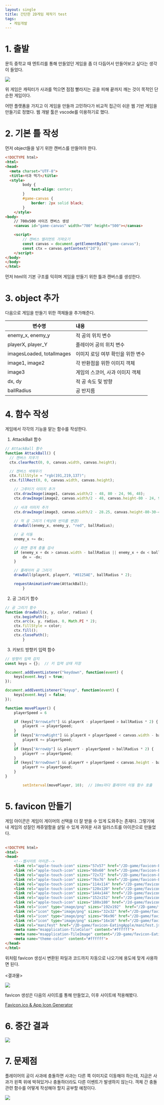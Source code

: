```yaml
---
layout: single
title: 간단한 2D게임 제작기 test
tags:
  - 게임개발
---
```


# 1. 출발

문득 중학교 때 엔트리를 통해 만들었던 게임을 좀 더 다듬어서 만들어보고 싶다는 생각이 들었다.  


![](entry_eating_apple.png)

  
위 게임은 캐릭터가 사과를 먹으면 점점 빨라지는 공을 피해 끝까지 깨는 것이 목적인 단순한 게임이다.  

어떤 플랫폼을 가지고 이 게임을 만들까 고민하다가 비교적 접근이 쉬운 웹 기반 게임을 만들기로 정했다. 웹 개발 툴은 vscode를 이용하기로 했다.

  
# 2. 기본 틀 작성  

먼저 object들을 넣기 위한 캔버스를 만들어야 한다.


```html
<!DOCTYPE html>
<html>
<head>
  <meta charset="UTF-8">
  <title>사과 먹기</title>
  <style>
        body {
            text-align: center;
        }
        #game-canvas {
            border: 2px solid black;
        }
    </style>
<body>
    // 700x500 사이즈 캔버스 생성
    <canvas id="game-canvas" width="700" height="500"></canvas>

    <script>
        // 캔버스 엘리먼트 가져오기
        const canvas = document.getElementById("game-canvas");
        const ctx = canvas.getContext("2d");
    </script>
</body>
</body>
</html>
```
  
먼저 html의 기본 구조를 익히며 게임을 만들기 위한 틀과 캔버스를 생성한다.
<br>
# 3. object 추가

다음으로 게임을 만들기 위한 객체들을 추가해준다.

| 변수명                    | 내용                              |
| ------------------------- |:--------------------------------- |
| enemy_x, enemy_y          | 적 공의 위치 변수                 |
| playerX, player_Y         | 플레이어 공의 위치 변수           |
| imagesLoaded, totalImages | 이미지 로딩 여부 확인을 위한 변수 |
| image1, image2            | 각 반환점을 위한 이미지 객체      |
| image3                    | 게임의 스코어, 사과 이미지 객체   |
| dx, dy                    | 적 공 속도 및 방향                |
| ballRadius                | 공 반지름                         |


# 4. 함수 작성

게임에서 각각의 기능을 맡는 함수를 작성한다.

1) AttackBall 함수
```javascript
// AttackBall 함수
function AttackBall() {
  // 캔버스 지우기
  ctx.clearRect(0, 0, canvas.width, canvas.height);

  // 캔버스 색채우기
  ctx.fillStyle = "rgb(191,219,137)";
  ctx.fillRect(0, 0, canvas.width, canvas.height);

    // 그루터기 이미지 추가
	ctx.drawImage(image1, canvas.width/2 - 48, 80 - 24, 96, 48);
	ctx.drawImage(image2, canvas.width/2 - 48, canvas.height-80 - 24, 96, 48);   
            
	// 사과 이미지 추가
	ctx.drawImage(image3, canvas.width/2 - 28.25, canvas.height-80-30-40, 56.5, 60);
            
	// 적 공 그리기 (색상와 반지름 변경)
	drawBall(enemy_x, enemy_y, "red", ballRadius);

	// 공 이동
	enemy_x += dx;

	// 화면 경계 충돌 검사
	if (enemy_x + dx > canvas.width - ballRadius || enemy_x + dx < ballRadius) {
		dx = -dx;
	}

	// 플레이어 공 그리기
	drawBall(playerX, playerY, "#8125AE", ballRadius * 2);

	requestAnimationFrame(AttackBall);
        }
```



2) 공 그리기 함수
```javascript
// 공 그리기 함수
function drawBall(x, y, color, radius) {
	ctx.beginPath();
	ctx.arc(x, y, radius, 0, Math.PI * 2);
	ctx.fillStyle = color;
	ctx.fill();
	ctx.closePath();
        }
```



3) 키보드 방향키 입력 함수
```javascript
// 방향키 입력 감지
const keys = {};  // 키 입력 상태 저장

document.addEventListener("keydown", function(event) {
	keys[event.key] = true;
});

document.addEventListener("keyup", function(event) {
	keys[event.key] = false;
});

function movePlayer() {
	playerSpeed = 6

	if (keys["ArrowLeft"] && playerX - playerSpeed > ballRadius * 2) {
		playerX -= playerSpeed;
	}
	if (keys["ArrowRight"] && playerX + playerSpeed < canvas.width - ballRadius * 2) {
		playerX += playerSpeed;
	}
	if (keys["ArrowUp"] && playerY - playerSpeed > ballRadius * 2) {
		playerY -= playerSpeed;
	}
	if (keys["ArrowDown"] && playerY + playerSpeed < canvas.height - ballRadius * 2) {
		playerY += playerSpeed;
	}
}

        setInterval(movePlayer, 10);  // 10ms마다 플레이어 이동 함수 호출
```


# 5. favicon 만들기
게임 아이콘은 게임이 게이머의 선택을 더 잘 받을 수 있게 도와주는 존재다. 그렇기에 내 게임의 성질인 캐쥬얼함을 살릴 수 있게 귀여운 사과 일러스트를 아이콘으로 만들었다.
<br>
<br>
```html
<!DOCTYPE html>
<html>
<head>
    <!--웹사이트 아이콘-->
    <link rel="apple-touch-icon" sizes="57x57" href="/2D-game/favicon-EatingApple/apple-icon-57x57.png">
    <link rel="apple-touch-icon" sizes="60x60" href="/2D-game/favicon-EatingApple/apple-icon-60x60.png">
    <link rel="apple-touch-icon" sizes="72x72" href="/2D-game/favicon-EatingApple/apple-icon-72x72.png">
    <link rel="apple-touch-icon" sizes="76x76" href="/2D-game/favicon-EatingApple/apple-icon-76x76.png">
    <link rel="apple-touch-icon" sizes="114x114" href="/2D-game/favicon-EatingApple/apple-icon-114x114.png">
    <link rel="apple-touch-icon" sizes="120x120" href="/2D-game/favicon-EatingApple/apple-icon-120x120.png">
    <link rel="apple-touch-icon" sizes="144x144" href="/2D-game/favicon-EatingApple/apple-icon-144x144.png">
    <link rel="apple-touch-icon" sizes="152x152" href="/2D-game/favicon-EatingApple/apple-icon-152x152.png">
    <link rel="apple-touch-icon" sizes="180x180" href="/2d-game/favicon-EatingApple/apple-icon-180x180.png">
    <link rel="icon" type="image/png" sizes="192x192"  href="/2D-game/favicon-EatingApple/android-icon-192x192.png">
    <link rel="icon" type="image/png" sizes="32x32" href="/2D-game/favicon-EatingApple/favicon-32x32.png">
    <link rel="icon" type="image/png" sizes="96x96" href="/2D-game/favicon-EatingApple/favicon-96x96.png">
    <link rel="icon" type="image/png" sizes="16x16" href="/2D-game/favicon-EatingApple/favicon-16x16.png">
    <link rel="manifest" href="/2D-game/favicon-EatingApple/manifest.json">
    <meta name="msapplication-TileColor" content="#ffffff">
    <meta name="msapplication-TileImage" content="/2D-game/favicon-EatingApple/ms-icon-144x144.png">
    <meta name="theme-color" content="#ffffff">
</head>
</html>
```
위처럼 favicon 생성시 변환된 파일과 코드까지 자동으로 나오기에 용도에 맞게 사용하면 된다.
<br>
<br>
<결과물>
  
![](favicon.png)
  
favicon 생성은 다음의 사이트를 통해 만들었고, 이후 사이트에 적용해봤다.
  
[Favicon.ico & App Icon Generator](https://www.favicon-generator.org/)


# 6. 중간 결과
  
![](first.png)
  
# 7. 문제점
플레이어의 공이 사과에 충돌하면 사과는 다른 쪽 이미지로 이동해야 하는데, 지금은 사과가 왼쪽 위에 박혀있거나 충돌하더라도 다른 이벤트가 발생하지 않는다. 객체 간 충돌 관련 함수를 어떻게 작성해야 할지 공부할 예정이다.
  
![](problem_1.png)

